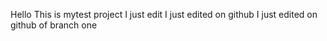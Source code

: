 Hello
This is mytest project
I just edit
I just edited on github
I just edited on github of branch one
